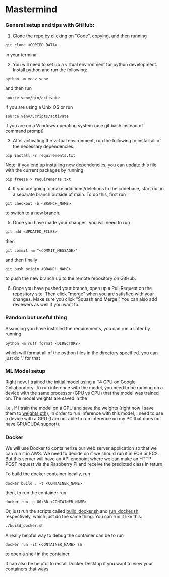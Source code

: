 # Mastermind

### General setup and tips with GitHub:
1. Clone the repo by clicking on "Code", copying, and then running 

`git clone <COPIED_DATA>` 

in your terminal

2. You will need to set up a virtual environment for python development. Install python and run the following: 

`python -m venv venv` 

and then run 

`source venv/bin/activate` 

if you are using a Unix OS or run 

`source venv/Scripts/activate` 

if you are on a Windows operating system (use git bash instead of command prompt)

3. After activating the virtual environment, run the following to install all of the necessary dependencies: 

`pip install -r requirements.txt`

Note: if you end up installing new dependencies, you can update this file with the current packages by running 

`pip freeze > requirements.txt`

4. If you are going to make additions/deletions to the codebase, start out in a separate branch outside of main. To do this, first run 

`git checkout -b <BRANCH_NAME>` 

to switch to a new branch.

5. Once you have made your changes, you will need to run 

`git add <UPDATED_FILES>`

then 

`git commit -m "<COMMIT_MESSAGE>"`

and then finally 

`git push origin <BRANCH_NAME>` 

to push the new branch up to the remote repository on GitHub.

6. Once you have pushed your branch, open up a Pull Request on the repository site. Then click "merge" when you are satisfied with your changes. Make sure you click "Squash and Merge." You can also add reviewers as well if you want to.

### Random but useful thing 
Assuming you have installed the requirements, you can run a linter by running

`python -m ruff format <DIRECTORY>`

which will format all of the python files in the directory specified. you can just do '.' for that

### ML Model setup
Right now, I trained the initial model using a T4 GPU on Google Collaboratory. To run inference with the model, you need to be running on a device with the same processor (GPU vs CPU) that the model was trained on. The model weights are saved in the 

I.e., if I train the model on a GPU and save the weights (right now I save them to [weights.pth](Mastermind/model/weights.pth)), in order to run inference with this model, I need to use a device with a GPU (I am not able to run inference on my PC that does not have GPU/CUDA support).

### Docker
We will use Docker to containerize our web server application so that we can run it in AWS. We need to decide on if we should run it in ECS or EC2. But this server will have an API endpoint where we can make an HTTP POST request via the Raspberry Pi and receive the predicted class in return.

To build the docker container locally, run

`docker build . -t <CONTAINER_NAME>`

then, to run the container run

`docker run -p 80:80 <CONTAINER_NAME>`

Or, just run the scripts called [build_docker.sh](Mastermind/build_docker.sh) and [run_docker.sh](Mastermind/run_docker.sh) respectively, which just do the same thing. You can run it like this:

`./build_docker.sh`

A really helpful way to debug the container can be to run 

`docker run -it <CONTAINER_NAME> sh` 

to open a shell in the container.

It can also be helpful to install Docker Desktop if you want to view your containers that ways